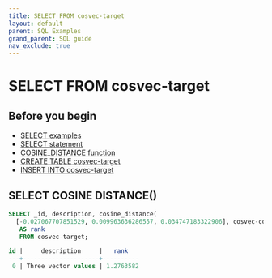 ```yaml
---
title: SELECT FROM cosvec-target
layout: default
parent: SQL Examples
grand_parent: SQL guide
nav_exclude: true
---
```

# SELECT FROM cosvec-target

## Before you begin
* [SELECT examples](/docs/sql-guide/examples/sql-eg-select/sql-eg-select-home)
* [SELECT statement](/docs/sql-guide/statements/statement-select)
* [COSINE_DISTANCE function](/docs/sql-guide/functions/function-cosine-distance)
* [CREATE TABLE cosvec-target](/docs/sql-guide/examples/sql-eg-table/sql-eg-table-create-cosvec-target)
* [INSERT INTO cosvec-target](/docs/sql-guide/examples/sql-eg-insert/sql-eg-insert-cosvec-target)

## SELECT COSINE DISTANCE()

```sql
SELECT _id, description, cosine_distance(
  [-0.027067707851529, 0.009963636286557, 0.034747183322906], cosvec-col)
   AS rank
   FROM cosvec-target;

id |     description     |   rank
---+---------------------+----------
 0 | Three vector values | 1.2763582

```
